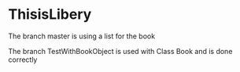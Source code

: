 # ThisisLibery

The branch master is using a list for the book

The branch TestWithBookObject is used with Class Book and is done correctly
